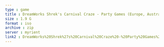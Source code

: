 ```yaml
---
type : game
title : DreamWorks Shrek's Carnival Craze - Party Games (Europe, Australia) (En,Fr,De)
size : 1.9 G
format : iso
archive : zip
server : myrient
link2 : DreamWorks%20Shrek%27s%20Carnival%20Craze%20-%20Party%20Games%20%28Europe%2C%20Australia%29%20%28En%2CFr%2CDe%29
---
```

